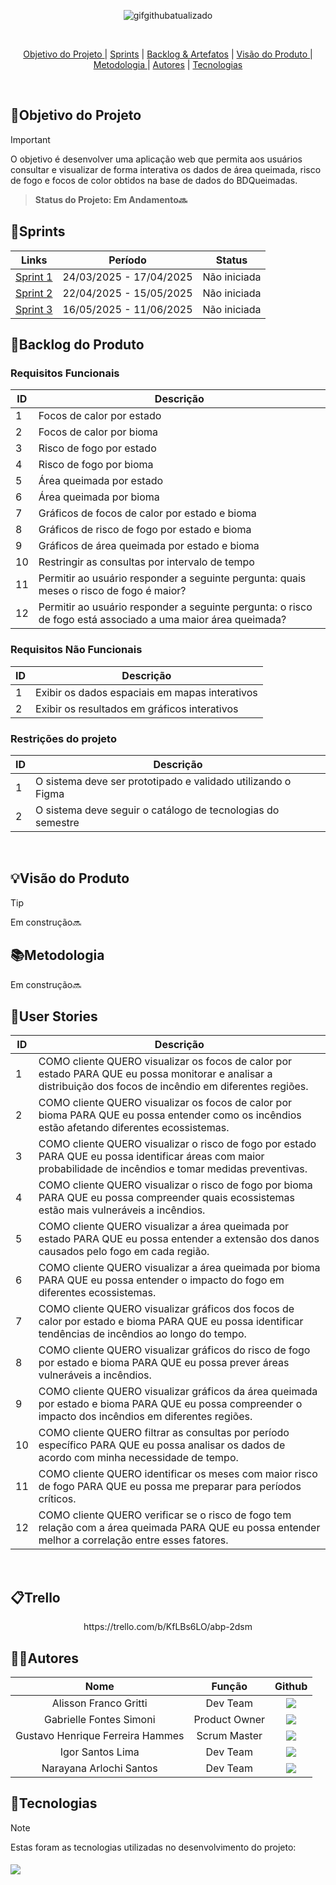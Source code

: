 <p align="center">
  <img src="https://github.com/user-attachments/assets/da2c22a6-1fee-4c20-8ffc-9aa337d1a9ea" alt="gifgithubatualizado">
</p>

<br>

  

<p align="center">
  <a href="#objetivo">Objetivo do Projeto </a>  |
  <a href="#sprints">Sprints</a>  |
  <a href="#backlogArtefatos">Backlog & Artefatos</a>  |
  <a href="#visão">Visão do Produto </a>  |
  <a href="#metodologia">Metodologia </a>  |
  <a href="#autores">Autores</a>  |
  <a href="#tecnologias">Tecnologias </a>  
</p>

</br>

<span id="objetivo">
  
## 📌Objetivo do Projeto
> [!IMPORTANT]
> O objetivo é desenvolver uma aplicação web que permita aos usuários consultar e visualizar de forma interativa os dados de área queimada, risco de fogo e focos de color obtidos na base de dados do BDQueimadas.

> **Status do Projeto: Em Andamento🔜**

<span id="sprints">

## 📅Sprints 

| Links | Período | Status |
|:-----:|:----------:|:---------:|
| [Sprint 1](https://github.com/octacodeteam/ABP1/tree/sprint-1) | 24/03/2025 - 17/04/2025 | Não iniciada |
| [Sprint 2](https://github.com/octacodeteam/ABP1/tree/sprint-2) | 22/04/2025 - 15/05/2025 | Não iniciada |  
| [Sprint 3](https://github.com/octacodeteam/ABP1/tree/sprint-3) | 16/05/2025 - 11/06/2025 | Não iniciada | 

<span id="backlogArtefatos">
  
## 🌲Backlog do Produto
<p align="center">

### Requisitos Funcionais

| ID        | Descrição                                                                  |
|-----------|----------------------------------------------------------------------------|
| 1     | Focos de calor por estado                                                         |
| 2     | Focos de calor por bioma                                                         |
| 3     | Risco de fogo por estado                                                         |
| 4     | Risco de fogo por bioma                                                         |
| 5     | Área queimada por estado                                                         |
| 6     | Área queimada por bioma                                                         |
| 7     | Gráficos de focos de calor por estado e bioma                                                         |
| 8     | Gráficos de risco de fogo por estado e bioma                                                         |
| 9     | Gráficos de área queimada por estado e bioma                                                         |
| 10    | Restringir as consultas por intervalo de tempo                                                         |
| 11    | Permitir ao usuário responder a seguinte pergunta: quais meses o risco de fogo é maior?                                                         |
| 12    | Permitir ao usuário responder a seguinte pergunta: o risco de fogo está associado a uma maior área queimada?                                                         |

### Requisitos Não Funcionais

| ID        | Descrição                                                                  |
|-----------|----------------------------------------------------------------------------|
| 1    | Exibir os dados espaciais em mapas interativos                                                         |
| 2    | Exibir os resultados em gráficos interativos                                                         |

### Restrições do projeto

| ID        | Descrição                                                                  |
|-----------|----------------------------------------------------------------------------|
| 1    | O sistema deve ser prototipado e validado utilizando o Figma                                                         |
| 2    | O sistema deve seguir o catálogo de tecnologias do semestre                                                         |

<br>

<span id="visão">
  
## 💡Visão do Produto
> [!TIP]
> Em construção🔜

<span id="metodologia">
  
## 📚Metodologia
Em construção🔜

<span id="tecnologias">
  
## 👥User Stories

| ID        | Descrição                                                                  |
|-----------|----------------------------------------------------------------------------|
| 1     | COMO cliente QUERO visualizar os focos de calor por estado PARA QUE eu possa monitorar e analisar a distribuição dos focos de incêndio em diferentes regiões.                               |
| 2     | COMO cliente QUERO visualizar os focos de calor por bioma PARA QUE eu possa entender como os incêndios estão afetando diferentes ecossistemas.                               |
| 3     | COMO cliente QUERO visualizar o risco de fogo por estado PARA QUE eu possa identificar áreas com maior probabilidade de incêndios e tomar medidas preventivas.                               |
| 4     | COMO cliente QUERO visualizar o risco de fogo por bioma PARA QUE eu possa compreender quais ecossistemas estão mais vulneráveis a incêndios.                               |
| 5     | COMO cliente QUERO visualizar a área queimada por estado PARA QUE eu possa entender a extensão dos danos causados pelo fogo em cada região.                               |
| 6     | COMO cliente QUERO visualizar a área queimada por bioma PARA QUE eu possa entender o impacto do fogo em diferentes ecossistemas.                                |
| 7     | COMO cliente QUERO visualizar gráficos dos focos de calor por estado e bioma PARA QUE eu possa identificar tendências de incêndios ao longo do tempo.                               |
| 8     | COMO cliente QUERO visualizar gráficos do risco de fogo por estado e bioma PARA QUE eu possa prever áreas vulneráveis a incêndios.                               |
| 9     | COMO cliente QUERO visualizar gráficos da área queimada por estado e bioma PARA QUE eu possa compreender o impacto dos incêndios em diferentes regiões.                               |
| 10    | COMO cliente QUERO filtrar as consultas por período específico PARA QUE eu possa analisar os dados de acordo com minha necessidade de tempo.                               |
| 11    | COMO cliente QUERO identificar os meses com maior risco de fogo PARA QUE eu possa me preparar para períodos críticos.                              |
| 12    | COMO cliente QUERO verificar se o risco de fogo tem relação com a área queimada PARA QUE eu possa entender melhor a correlação entre esses fatores.                               |

<br>  

## 📋Trello
<p align="center">
https://trello.com/b/KfLBs6LO/abp-2dsm<br>

## 👨‍💻**Autores** 

|      Nome      |    Função       |                            Github                             |
| :--------------: | :-----------: | :----------------------------------------------------------: |
|  Alisson Franco Gritti  | Dev Team | <a href="https://github.com/alissonfatec"><img src="https://img.shields.io/badge/GitHub-100000?style=for-the-badge&logo=github&logoColor=white"></a> ||
|  Gabrielle Fontes Simoni  | Product Owner | <a href="https://github.com/gabifontes"><img src="https://img.shields.io/badge/GitHub-100000?style=for-the-badge&logo=github&logoColor=white"></a> |
|  Gustavo Henrique Ferreira Hammes  | Scrum Master | <a href="https://github.com/GustavoHammes"><img src="https://img.shields.io/badge/GitHub-100000?style=for-the-badge&logo=github&logoColor=white"></a> |
|  Igor Santos Lima  | Dev Team | <a href="https://github.com/IgorSantosL"><img src="https://img.shields.io/badge/GitHub-100000?style=for-the-badge&logo=github&logoColor=white"></a> |
|  Narayana Arlochi Santos  | Dev Team | <a href="https://github.com/narayanaarlochi"><img src="https://img.shields.io/badge/GitHub-100000?style=for-the-badge&logo=github&logoColor=white"></a> |
<span id="tecnologias">
  
## 🔌**Tecnologias**
> [!NOTE]
> Estas foram as tecnologias utilizadas no desenvolvimento do projeto:

<h4 align="left">
 <img src="https://skillicons.dev/icons?i=html,css,react,figma,vscode,js,ts,postgres,mysql,git,github&perline=14">
</h4>
<br>
